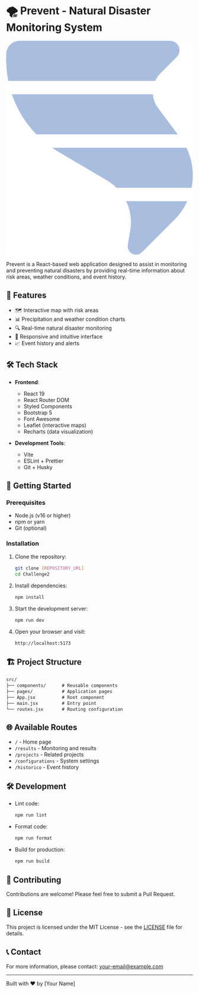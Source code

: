# 🌪️ Prevent - Natural Disaster Monitoring System

![Prevent Logo](public/tornado-solid.svg)

Prevent is a React-based web application designed to assist in monitoring and preventing natural disasters by providing real-time information about risk areas, weather conditions, and event history.

## 🚀 Features

- 🗺️ Interactive map with risk areas
- 📊 Precipitation and weather condition charts
- 🔍 Real-time natural disaster monitoring
- 📱 Responsive and intuitive interface
- 📈 Event history and alerts

## 🛠️ Tech Stack

- **Frontend**:
  - React 19
  - React Router DOM
  - Styled Components
  - Bootstrap 5
  - Font Awesome
  - Leaflet (interactive maps)
  - Recharts (data visualization)

- **Development Tools**:
  - Vite
  - ESLint + Prettier
  - Git + Husky

## 🚀 Getting Started

### Prerequisites

- Node.js (v16 or higher)
- npm or yarn
- Git (optional)

### Installation

1. Clone the repository:
   ```bash
   git clone [REPOSITORY_URL]
   cd Challenge2
   ```

2. Install dependencies:
   ```bash
   npm install
   ```

3. Start the development server:
   ```bash
   npm run dev
   ```

4. Open your browser and visit:
   ```
   http://localhost:5173
   ```

## 🏗️ Project Structure

```
src/
├── components/      # Reusable components
├── pages/           # Application pages
├── App.jsx          # Root component
├── main.jsx         # Entry point
└── routes.jsx       # Routing configuration
```

## 🌐 Available Routes

- `/` - Home page
- `/results` - Monitoring and results
- `/projects` - Related projects
- `/configurations` - System settings
- `/historico` - Event history

## 🛠️ Development

- Lint code:
  ```bash
  npm run lint
  ```

- Format code:
  ```bash
  npm run format
  ```

- Build for production:
  ```bash
  npm run build
  ```

## 🤝 Contributing

Contributions are welcome! Please feel free to submit a Pull Request.

## 📝 License

This project is licensed under the MIT License - see the [LICENSE](LICENSE) file for details.

## 📞 Contact

For more information, please contact: [your-email@example.com](mailto:your-email@example.com)

---

Built with ❤️ by [Your Name]
